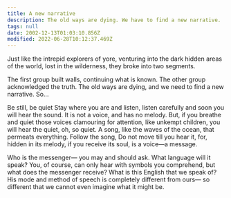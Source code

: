 ```yaml
---
title: A new narrative
description: The old ways are dying. We have to find a new narrative.
tags: null
date: 2002-12-13T01:03:10.856Z
modified: 2022-06-28T10:12:37.469Z
---
```


Just like the intrepid explorers of yore,
venturing into the dark hidden areas of the world,
lost in the wilderness, they broke into two segments.

The first group built walls, continuing what is known.
The other group acknowledged the truth.
The old ways are dying, and we need
to find a new narrative. So...

<div class="poem">
Be still, be quiet
Stay where you are
and listen,
listen carefully
and soon you will hear
the sound.
It is not a voice,
and has no melody.
But, if you breathe
and quiet those voices
clamouring for attention,
like unkempt children,
you will hear the quiet,
oh, so quiet.
A song, like the
waves of the ocean, that
permeats everything.
Follow the song,
Do not move till
you hear it, for,
hidden in its melody,
if you receive its soul,
is a voice&mdash;a message.

Who is the messenger&mdash;
you may and should ask.
What language will it speak?
You, of course, can only hear
with symbols you comprehend,
but what does the messenger receive?
What is this English that we speak of?
His mode and method of speech is
completely different from ours&mdash;
so different that we cannot even
imagine what it might be.

<div>
